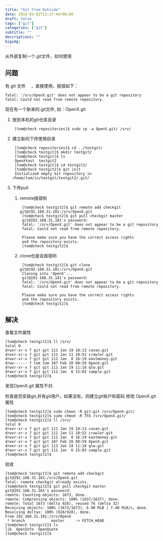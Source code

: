 ```yaml
---
title: "Git From Outside"
date: 2018-03-02T11:37:44+08:00
draft: false
tags: ["git"]
categories: ["git"]
subtitle: ""
descriptions: ""
bigimg:
---
```


从外部复制一个.git文件，如何使用

## 问题

有.git 文件　 ，直接使用，报错如下：

    fatal: '/srv/OpenX.git' does not appear to be a git repository
    fatal: Could not read from remote repository.

现在有一个新来的.git文件, 如：OpenX.git

1. 放到本机的git仓库目录

        [tom@check repositories]$ sudo cp -a OpenX.git/ /srv/
2. 建立新的下传使用目录

        [tom@check repositories]$ cd ../testgit/
        [tom@check testgit]$ mkdir testgit2
        [tom@check testgit]$ ls
        OpenXtest  testgit2
        [tom@check testgit]$ cd testgit2/
        [tom@check testgit2]$ git init
        Initialized empty Git repository in /home/tom/in/testgit/testgit2/.git/

3. 下传pull

    1. remote报错啦

            [tom@check testgit2]$ git remote add checkgit git@192.168.31.181:/srv/OpenX.git
            [tom@check testgit2]$ git pull checkgit master
            git@192.168.31.181's password:
            fatal: '/srv/OpenX.git' does not appear to be a git repository
            fatal: Could not read from remote repository.

            Please make sure you have the correct access rights
            and the repository exists.
            [tom@check testgit2]$

    2. clone也是会报错哟

            [tom@check testgit2]$ git clone git@192.168.31.181:/srv/OpenX.git
            Cloning into 'OpenX'...
            git@192.168.31.181's password:
            fatal: '/srv/OpenX.git' does not appear to be a git repository
            fatal: Could not read from remote repository.

            Please make sure you have the correct access rights
            and the repository exists.
            [tom@check testgit2]$

## 解决　

查看文件属性

    [tom@check testgit2]$ ll /srv/
    total 0
    drwxr-xr-x 7 git git 111 Jan 19 18:13 conan.git
    drwxr-xr-x 7 git git 111 Jan 11 10:52 crawler.git
    drwxr-xr-x 7 git git 111 Jan  8 16:19 eastmoney.git
    drwx------ 7 tom tom 107 Feb 28 08:59 OpenX.git
    drwxr-xr-x 7 git git 111 Jan 19 11:18 qlw.git
    drwxr-xr-x 7 git git 111 Jan  6 15:03 sample.git
    [tom@check testgit2]$

发现OpenX.git 属性不对.

检查是否安装git,并有git用户。如果没有，则建立git账户和密码
修改 OpenX.git 属性

    [tom@check testgit2]$ sudo chown -R git:git /srv/OpenX.git/
    [tom@check testgit2]$ sudo chmod -R 755 /srv/OpenX.git/
    [tom@check testgit2]$ ll /srv/
    total 0
    drwxr-xr-x 7 git git 111 Jan 19 18:13 conan.git
    drwxr-xr-x 7 git git 111 Jan 11 10:52 crawler.git
    drwxr-xr-x 7 git git 111 Jan  8 16:19 eastmoney.git
    drwxr-xr-x 7 git git 107 Feb 28 08:59 OpenX.git
    drwxr-xr-x 7 git git 111 Jan 19 11:18 qlw.git
    drwxr-xr-x 7 git git 111 Jan  6 15:03 sample.git
    [tom@check testgit2]$

验收

    [tom@check testgit2]$ git remote add checkgit git@192.168.31.181:/srv/OpenX.git
    fatal: remote checkgit already exists.
    [tom@check testgit2]$ git pull checkgit master
    git@192.168.31.181's password:
    remote: Counting objects: 1673, done.
    remote: Compressing objects: 100% (1637/1637), done.
    remote: Total 1673 (delta 928), reused 76 (delta 32)
    Receiving objects: 100% (1673/1673), 6.90 MiB | 7.48 MiB/s, done.
    Resolving deltas: 100% (928/928), done.
    From 192.168.31.181:/srv/OpenX
     * branch            master     -> FETCH_HEAD
    [tom@check testgit2]$ ls
    lib  OpenInfo  OpenQuote
    [tom@check testgit2]$
